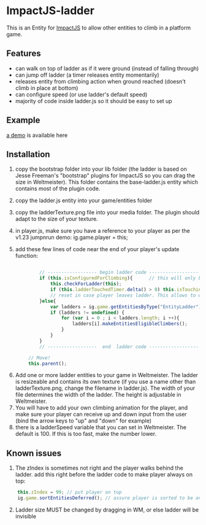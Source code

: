 ImpactJS-ladder
===============

This is an Entity for  [ImpactJS](http://www.impactjs.com) to allow other entities to climb in a platform game.

Features
--------

 * can walk on top of ladder as if it were ground (instead of falling through)
 * can jump off ladder (a timer releases entity momentarily)
 * releases entity from climbing action when ground reached (doesn't climb in place at bottom)
 * can configure speed (or use ladder's default speed)
 * majority of code inside ladder.js so it should be easy to set up


Example
-------
[a demo](http://impactjs.com/forums/private/ladder-entity "Demo")  is available here

Installation
------------
1. copy the bootstrap folder into your lib folder (the ladder is based on Jesse Freeman's "bootstrap" plugins for ImpactJS so you can drag the size in Weltmeister). This folder contains the base-ladder.js entity which contains most of the plugin code.
2. copy the ladder.js entity into your game/entities folder
3. copy the ladderTexture.png file into your media folder. The plugin should adapt to the size of your texture.
4. in player.js, make sure you have a reference to your player as per the v1.23 jumpnrun demo: ig.game.player = this;


5. add these few lines of code near the end of your player's update function:

``` javascript

			// ------------------ begin ladder code ------------------
		    if (this.isConfiguredForClimbing){		// this will only be true if level contains a ladder
		        this.checkForLadder(this);
		        if (this.ladderTouchedTimer.delta() > 0) this.isTouchingLadder = false;
		        // reset in case player leaves ladder. This allows to walk across/atop ladder
		    }else{
			    var ladders = ig.game.getEntitiesByType("EntityLadder")
				if (ladders != undefined) {
			    	for (var i = 0 ; i < ladders.length; i ++){
			    		ladders[i].makeEntitiesEligibleClimbers();
			    	}
				}
		    }
		    // ------------------  end  ladder code ------------------

		// Move!
		this.parent();

```

6. Add one or more ladder entities to your game in Weltmeister. The ladder is resizeable and contains its own texture (if you use a name other than ladderTexture.png, change the filename in ladder.js). The width of your file determines the width of the ladder. The height is adjustable in Weltmeister.
7. You will have to add your own climbing animation for the player, and make sure your player can receive up and down input from the user (bind the arrow keys to "up" and "down" for example)
8. there is a ladderSpeed variable that you can set in Weltmeister. The default is 100. If this is too fast, make the number lower.

Known issues
------------
1. The zIndex is sometimes not right and the player walks behind the ladder. add this right before the ladder code to make player always on top:
``` javascript
	this.zIndex = 99; // put player on top
	ig.game.sortEntitiesDeferred();	// assure player is sorted to be on top so fog of war hides other entities. Also required if using ladder if you want player in front of ladder instead of behind
```

2. Ladder size MUST be changed by dragging in WM, or else ladder will be invisible

